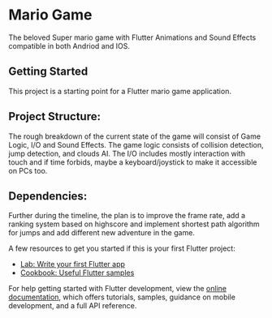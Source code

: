 # Mario Game

The beloved Super mario game with Flutter Animations and Sound Effects compatible in both Andriod and IOS.

## Getting Started

This project is a starting point for a Flutter mario game application.

## Project Structure:

The rough breakdown of the current state of the game will consist of Game Logic, I/O and Sound Effects. The game logic consists of collision detection, jump detection, and clouds AI. The I/O includes mostly interaction with touch and if time forbids, maybe a keyboard/joystick to make it accessible on PCs too.

## Dependencies:

Further during the timeline, the plan is to improve the frame rate, add a ranking system based on highscore and implement shortest path algorithm for jumps and add different new adventure in the game.

A few resources to get you started if this is your first Flutter project:

- [Lab: Write your first Flutter app](https://docs.flutter.dev/get-started/codelab)
- [Cookbook: Useful Flutter samples](https://docs.flutter.dev/cookbook)

For help getting started with Flutter development, view the
[online documentation](https://docs.flutter.dev/), which offers tutorials,
samples, guidance on mobile development, and a full API reference.
